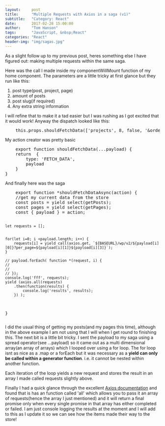 ```yaml
---
layout:     post
title:      "Multiple Requests with Axios in a saga (v1)"
subtitle:   "Category: React"
date:       2017-02-28 15:00:00
author:     "Tom Hanson"
tags:       "JavaScript, &nbsp;React"
categories: "React"
header-img: "img/sagas.jpg"
---
```


<p>As a slight follow up to my previous post, heres something else I have figured out: making multiple requests within the same saga.</p>
<p>Here was the call I made inside my componentWillMount function of my home component. The parameters are a little tricky at first glance but they run like this:</p>
<ol>
    <li>post type(post, project, page)</li>
    <li>amount of posts</li>
    <li>post slug(if required)</li>
    <li>Any extra string information</li>
</ol>
<p>I will refine that to make it a tad easier but I was rushing as I got excited that it would work! Anyway the dispatch looked like this:</p>
<pre>
    this.props.shouldFetchData(['projects', 8, false, '&orderby=menu_order&order=desc'], ['pages', 10, false, '']);
</pre>
<p>My action creator was pretty basic</p>
<pre>
    export function shouldFetchData(...payload) {
    return  {
        type: 'FETCH_DATA',
        payload
    }
}
</pre>
<p>And finally here was the saga</p>
<pre>
    export function *shouldFetchDataAsync(action) {
    //get my current data from the store
    const posts = yield select(getPosts);
    const pages = yield select(getPages);
    const { payload } = action;



    let requests = [];


    for(let i=0; i <payload.length; i++) {
        requests[i] = yield call(axios.get, `${BASEURL}/wp/v2/${payload[i][0]}?per_page=${payload[i][1]}${payload[i][3]}`);
    }

    // payload.forEach( function *(request, i) {
    //
    //
    // });
    console.log('fff', requests);
    yield (axios.all(requests)
        .then(function(results) {
            console.log('results', results);
        }) );
}
</pre>

<p>I did the usual thing of getting my posts(and my pages this time), although in the above example I am not using that I will when I get round to finishing this. The next bit is a little bit tricky. I sent the payload to my saga using a spread operator(see ...payload) so it came out as a multi dimensional array(an array of arrays) which I looped over using a for loop. The for loop isnt as nice as a .map or a forEach but it was necessary as a <strong>yield can only be called within a generator function</strong>. i.e. it cannot be nested within another function.</p>
<p>Each iteration of the loop yields a new request and stores the result in an array I made called requests slightly above.</p>
<p>Finally I had a quick glance through the excellent <a href="https://github.com/mzabriskie/axios" target="_blank" rel="noopened">Axios documentation</a> and found that is has an function called 'all' which allows you to pass it an array of requests(hence the array I just mentioned) and it will return a final promise only when every single promise in that array has either completed or failed. I am just console logging the results at the moment and I will add to this as I update it so we can see how the items made their way to the store!</p>
